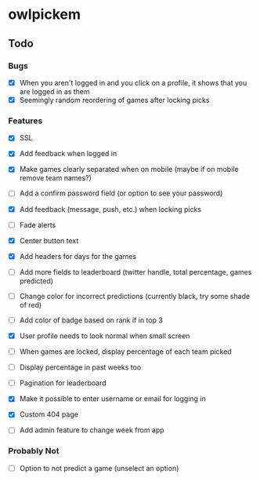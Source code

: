 # owlpickem
 
 ## Todo
  ### Bugs
  - [x] When you aren't logged in and you click on a profile, it shows that you are logged in as them
  - [x] Seemingly random reordering of games after locking picks
  ### Features
  - [x] SSL
  - [x] Add feedback when logged in
  - [x] Make games clearly separated when on mobile (maybe if on mobile remove team names?)
  - [ ] Add a confirm password field (or option to see your password)
  - [x] Add feedback (message, push, etc.) when locking picks
  - [ ] Fade alerts
  - [x] Center button text

  - [x] Add headers for days for the games
  - [ ] Add more fields to leaderboard (twitter handle, total percentage, games predicted)
  - [ ] Change color for incorrect predictions (currently black, try some shade of red)
  - [ ] Add color of badge based on rank if in top 3
  - [x] User profile needs to look normal when small screen
  - [ ] When games are locked, display percentage of each team picked
  - [ ] Display percentage in past weeks too

  - [ ] Pagination for leaderboard
  - [x] Make it possible to enter username or email for logging in

  - [x] Custom 404 page
  - [ ] Add admin feature to change week from app

  ### Probably Not
  - [ ] Option to not predict a game (unselect an option)
